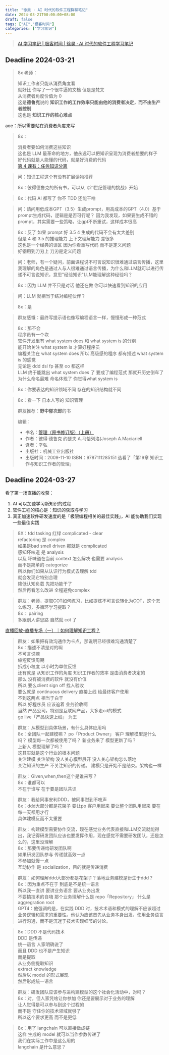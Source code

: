 ```yaml
---
title: "徐昊 · AI 时代的软件工程群聊笔记"
date: 2024-03-21T00:00:00+08:00
draft: false
tags: ["AI","极客时间"]
categories: ["学习笔记"]
---
```


> [AI 学习笔记 | 极客时间 | 徐昊 · AI 时代的软件工程学习笔记](../dir)

## Deadline 2024-03-21

> 8x 老师：
> 
> 知识工作者只能从消费角度看  
> 就好比 你写了一个很牛逼的文档 但是是梵文  
> 从消费者角度价值为 0  
> 这是**德鲁克**说的 **知识工作的工作效率只能由他的消费者决定，而不由生产者控制**  
> 这也是 **知识工作的核心难点**

aoe：所以需要站在消费者角度来写

> 8x：
> 
> 消费者要如何消费这些知识  
> 这也是 LLM 最革命的地方，他永远可以把知识呈现为消费者想要的样子  
> 好代码就是人能懂的代码，就是好消费的代码  
> [第 4 课有：任务知识分离](http://gk.link/a/12j2v)

> 问：知识工程这个有没有扩展读物推荐
>
> 8x：彼得德鲁克的所有书，可以从《21世纪管理的挑战》开始

> 8x：代码 AI 都写了 你不 TDD 还能干啥

> 问：请问用低成本GPT（3.5）生成prompt，用高成本的GPT（4.0）基于prompt生成代码，逻辑是是否可行呢？
> 因为我发现，如果要生成不错的prompt，其实需要一些策略，让gpt不断重试，这样成本很高
> 
> 8x：反了 如果 prompt 好 3.5 4 生成的代码不会有太大差别  
> 但是 4 和 3.5 的推理能力 上下文理解能力 差很多  
> 这也是一个经典的误区 因为你看重写代码 而不是定义问题  
> 好钢用到刀刃上 刀刃是定义问题

> 问：老师，有一个疑问，前面课程说不可言说知识很难通过语言传播，这里我理解的角色是通过人与人很难通过语言传播，为什么和LLM就可以进行传递不可言说知识，意思"经验知识"LLM能理解这种经验吗？
> 
> 8x：因为 LLM 并不只是对话 他还在做 你可以快速看到知识的应用

> 问：LLM 就相当于结对编程伙伴？
> 
> 8x：是

> 群友感慨：最终写提示语也像写编程语言一样，慢慢形成一种范式
> 
> 8x：那不会  
> 程序员有一个坎  
> 软件开发里有 what system does 和 what system is 的分别  
> 能开始关注 what system is 才算好程序员  
> 编程关注在 what system does 所以 高级感的程序 都有描述 what system is 的感觉  
> 无论是 ddd dsl fp 甚至 oo 都这样  
> LLM 终于能跳出 what system does 了 要成了编程范式 那就开历史倒车了  
> 为什么命名最难 命名体现了 你觉得what system is

> 8x：你要表达的知识领域不同 存在的知识结构就不同

> 8x：看一下 日本人写的 知识管理
> 
> 群友推荐：**野中郁次郎**的书
>
> 编辑：
> 
> - 书名：[管理（原书修订版）（上册）](https://weread.qq.com/book-detail?type=1&senderVid=6840343&v=f16329105931f3f16bb816c&wtheme=white&wfrom=app&wvid=6840343&scene=bottomSheetShare)
> - 作者：彼得·德鲁克 约瑟夫 A.马恰列洛(Joseph A.Maciariell
> - 译者：辛弘
> - 出版社：机械工业出版社
> - 出版时间：2009-11-10
> ISBN：9787111285151
> 选看了「第19章 知识工作与知识工作者的管理」

## Deadline 2024-03-27

看了第一场直播的收获：

1. AI 可以加速学习新知识的过程
2. 软件工程的核心是：知识的获取与学习
3. 真正加速软件研发速度的是「极限编程相关的最佳实践」，AI 能协助我们实现一些最佳实践

> 8X：tdd tasking 红绿  complicated - clear  
refactoring 是 complex  
如果是bad smell driven 那就是 complicated  
感知坏味道 是 analysis  
以及 坏味道在当前 context 怎么解决 也需要 analysis  
而不是简单的 categorize  
所以你们如果从认识行为模式去理解 tdd  
就会发现它特别合理  
降低认知负载 先把功能干了  
然后再看怎么改进 全程避免complex

> 群友：老师，提取COT如何练习，比如提炼不可言说转化为COT，这个怎么练习，多循环学习提取？  
8x： pairing  
多跟别人讲思路 自然就 cot 了

[直播回放-直播专场（一）｜如何理解知识工程？](http://gk.link/a/12joc)

> 群友：如果把有效沟通作为卡点，那说明已经很难沟通清楚了  
8x：描述不清是对的啊  
不可言说嘛  
缩短反馈周期  
拆成小粒度 以小时为单位反馈  
还有就是 从知识工作的角度 知识工作者的效率 是由消费者决定的  
那么 没有被消费的软件 就没有价值  
所以 要么client sign off 找人验收  
要么就是 continuous delivery 直接上线 给最终客户使用  
不到这两点 相当于白干  
所以 好程序员 应该追着 业务验收啊  
当然 产品公司，特别是互联网产品，大多走cd的模式  
go live「产品快速上线」 为王

> 群友：从模型到具体场景，有什么具体应用吗  
8x：全团队一起建模嘛？ po「Product Owner」 客户 理解模型是什么吗？ 模型每一次都被使用了吗？ 新业务来了 模型更新了吗？  
上新人 模型理解了吗？  
这其实就是这个行业的根本问题  
关注建模 关注架构 没人关心模型展开 没人关心架构怎么落地  
关注知识的生产 不关注知识的传递。 建模只是开始不是结束。架构也一样

> 群友：Given,when,then这个是谁来写？  
8x：谁都可以  
不在于谁写 在于要是团队共识

> 群友：我给同事安利DDD，被同事怼到不吱声  
8x：ddd大部分都是花架子
要让po 客户用起来 要让整个团队用起来 要在每一天都用才行  
具体建模反而不太重要

> 群友：构建模型需要协作交流，现在感觉业务代表直接和LLM交流就能得出，我记得研发团队应该也要发挥作用，现在感觉不需要研发团队，还是怎么的，这里没理解  
8x：那要传递给研发团队啊  
如果研发团队参与 传递就高效一点  
不参加就慢一点  
互动协作 是 socialization，目的就是传递消费

> 群友：如何理解ddd大部分都是花架子？落地业务建模是衍生于ddd？  
8x：因为重点不在于 到底是不是统一语言  
所以我一直讲 要讲业务语言 要从业务出发  
不要搞技术的自嗨 那个业务理解什么是 repo「Repository」 什么是 aggregration root  
GPT4：他强调的是，在实践 DDD 时，技术术语和模式的理解不应该超过业务逻辑和需求的重要性。他认为应该首先从业务本身出发，使用业务语言进行沟通，而不是沉迷于技术实现细节的讨论。

> 8x：DDD 不是代码技术  
DDD 是传递  
统一语言 人家明确说了  
而且 DDD 也不是产生知识  
而是提取  
从业务侧提取知识  
extract knowledge  
然后以 model 的形式展现  
然后形成统一语言

> 群友：研发团队应该参与进构建模型的这个社会化活动中，对吗？  
8x：对，但人家凭啥让你参加 你还是要展示对于业务的理解  
让人觉得是可以参与到这个过程的  
而不是 守住你的技术领域就够了  
所以这个要求更高 而不是更低  

> 8x：用了 langchain 可以直接做成链  
这样 生成的 model 就可以当作参数传递了  
我们在实际工作中是这么用的  
langchain 是什么意思？